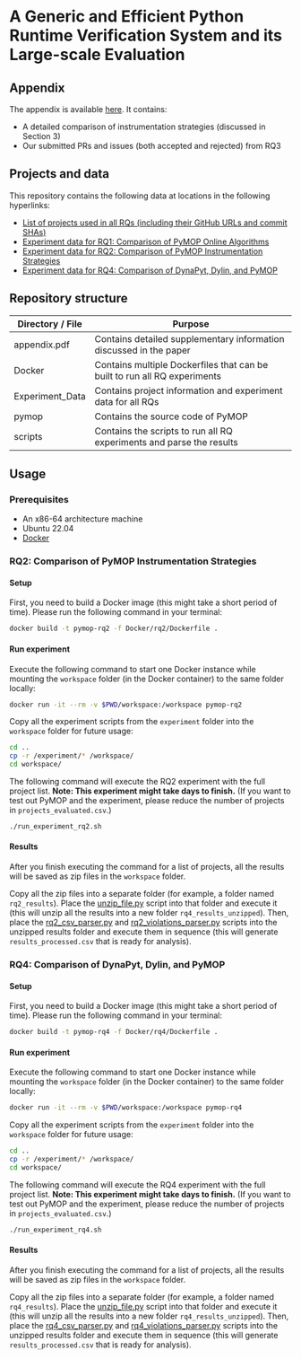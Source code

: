 # A Generic and Efficient Python Runtime Verification System and its Large-scale Evaluation

## Appendix

The appendix is available [here](appendix.pdf). It contains:
* A detailed comparison of instrumentation strategies (discussed in Section 3)
* Our submitted PRs and issues (both accepted and rejected) from RQ3

## Projects and data

This repository contains the following data at locations in the following hyperlinks:

* [List of projects used in all RQs (including their GitHub URLs and commit SHAs)](Experiment_Data/projects_evaluated.csv)
* [Experiment data for RQ1: Comparison of PyMOP Online Algorithms](Experiment_Data/RQ1%20-%20Algorithms%20Comparison/)
* [Experiment data for RQ2: Comparison of PyMOP Instrumentation Strategies](Experiment_Data/RQ2%20-%20Instrumentation%20Strategies%20Comparison/)
* [Experiment data for RQ4: Comparison of DynaPyt, Dylin, and PyMOP](Experiment_Data/RQ4%20-%20Dynapyt_DyLin_PyMOP%20Comparison/)

## Repository structure

| Directory / File   | Purpose                                                      |
| ------------------ | ------------------------------------------------------------ |
| appendix.pdf       | Contains detailed supplementary information discussed in the paper |
| Docker             | Contains multiple Dockerfiles that can be built to run all RQ experiments |
| Experiment_Data    | Contains project information and experiment data for all RQs |
| pymop              | Contains the source code of PyMOP                            |
| scripts            | Contains the scripts to run all RQ experiments and parse the results |

## Usage

### Prerequisites

* An x86-64 architecture machine
* Ubuntu 22.04
* [Docker](https://docs.docker.com/get-docker/)

### RQ2: Comparison of PyMOP Instrumentation Strategies

#### Setup

First, you need to build a Docker image (this might take a short period of time). Please run the following command in your terminal:

```bash
docker build -t pymop-rq2 -f Docker/rq2/Dockerfile .
```

#### Run experiment

Execute the following command to start one Docker instance while mounting the `workspace` folder (in the Docker container) to the same folder locally:

```bash
docker run -it --rm -v $PWD/workspace:/workspace pymop-rq2
```

Copy all the experiment scripts from the `experiment` folder into the `workspace` folder for future usage:

```bash
cd ..
cp -r /experiment/* /workspace/
cd workspace/
```

The following command will execute the RQ2 experiment with the full project list. **Note: This experiment might take days to finish.** (If you want to test out PyMOP and the experiment, please reduce the number of projects in `projects_evaluated.csv`.)

```bash
./run_experiment_rq2.sh
```

#### Results

After you finish executing the command for a list of projects, all the results will be saved as zip files in the `workspace` folder.

Copy all the zip files into a separate folder (for example, a folder named `rq2_results`). Place the [unzip_file.py](scripts/unzip_file.py) script into that folder and execute it (this will unzip all the results into a new folder `rq4_results_unzipped`). Then, place the [rq2_csv_parser.py](scripts/rq2_scripts/rq2_csv_parser.py) and [rq2_violations_parser.py](scripts/rq2_scripts/rq2_violations_parser.py) scripts into the unzipped results folder and execute them in sequence (this will generate `results_processed.csv` that is ready for analysis).

### RQ4: Comparison of DynaPyt, Dylin, and PyMOP

#### Setup

First, you need to build a Docker image (this might take a short period of time). Please run the following command in your terminal:

```bash
docker build -t pymop-rq4 -f Docker/rq4/Dockerfile .
```

#### Run experiment

Execute the following command to start one Docker instance while mounting the `workspace` folder (in the Docker container) to the same folder locally:

```bash
docker run -it --rm -v $PWD/workspace:/workspace pymop-rq4
```

Copy all the experiment scripts from the `experiment` folder into the `workspace` folder for future usage:

```bash
cd ..
cp -r /experiment/* /workspace/
cd workspace/
```

The following command will execute the RQ4 experiment with the full project list. **Note: This experiment might take days to finish.** (If you want to test out PyMOP and the experiment, please reduce the number of projects in `projects_evaluated.csv`.)

```bash
./run_experiment_rq4.sh
```

#### Results

After you finish executing the command for a list of projects, all the results will be saved as zip files in the `workspace` folder.

Copy all the zip files into a separate folder (for example, a folder named `rq4_results`). Place the [unzip_file.py](scripts/unzip_file.py) script into that folder and execute it (this will unzip all the results into a new folder `rq4_results_unzipped`). Then, place the [rq4_csv_parser.py](scripts/rq4_scripts/rq4_csv_parser.py) and [rq4_violations_parser.py](scripts/rq4_scripts/rq4_violations_parser.py) scripts into the unzipped results folder and execute them in sequence (this will generate `results_processed.csv` that is ready for analysis).
